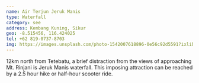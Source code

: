 ```yaml
---
name: Air Terjun Jeruk Manis
type: Waterfall
category: see
address: Kembang Kuning, Sikur
geo: -8.515456, 116.424025
tel: +62 819-0737-8703
img: https://images.unsplash.com/photo-1542007618896-0e56c92d5591?ixlib=rb-1.2.1&ixid=eyJhcHBfaWQiOjEyMDd9&auto=format&fit=crop&w=1650&q=80
---
```

12km north from Tetebatu, a brief distraction from the views of approaching Mt. Rinjani is Jeruk Manis waterfall. This imposing attraction can be reached by a 2.5 hour hike or half-hour scooter ride.